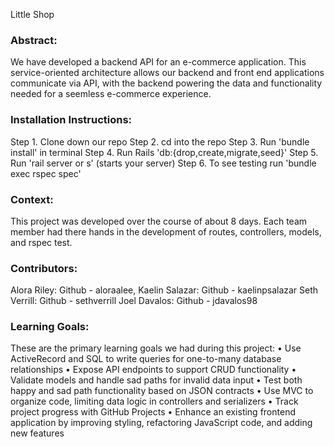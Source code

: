  Little Shop  

### Abstract:
We have developed a backend API for an e-commerce application. This service-oriented architecture allows our backend and front end applications communicate via API, with the backend powering the data and functionality needed for a seemless e-commerce experience.  

### Installation Instructions:
Step 1. Clone down our repo 
Step 2. cd into the repo
Step 3. Run 'bundle install' in terminal
Step 4. Run Rails 'db:{drop,create,migrate,seed}'
Step 5. Run 'rail server or s' (starts your server)
Step 6. To see testing run 'bundle exec rspec spec'

### Context:
This project was developed over the course of about 8 days. Each team member had there hands in the development of routes, controllers, models, and rspec test. 

### Contributors:
Alora Riley: Github - aloraalee,
Kaelin Salazar: Github - kaelinpsalazar
Seth Verrill: Github - sethverrill
Joel Davalos: Github - jdavalos98

### Learning Goals:
These are the primary learning goals we had during this project:
	•	Use ActiveRecord and SQL to write queries for one-to-many database relationships
	•	Expose API endpoints to support CRUD functionality
	•	Validate models and handle sad paths for invalid data input
	•	Test both happy and sad path functionality based on JSON contracts
	•	Use MVC to organize code, limiting data logic in controllers and serializers
	•	Track project progress with GitHub Projects
	•	Enhance an existing frontend application by improving styling, refactoring JavaScript code, and adding new features

